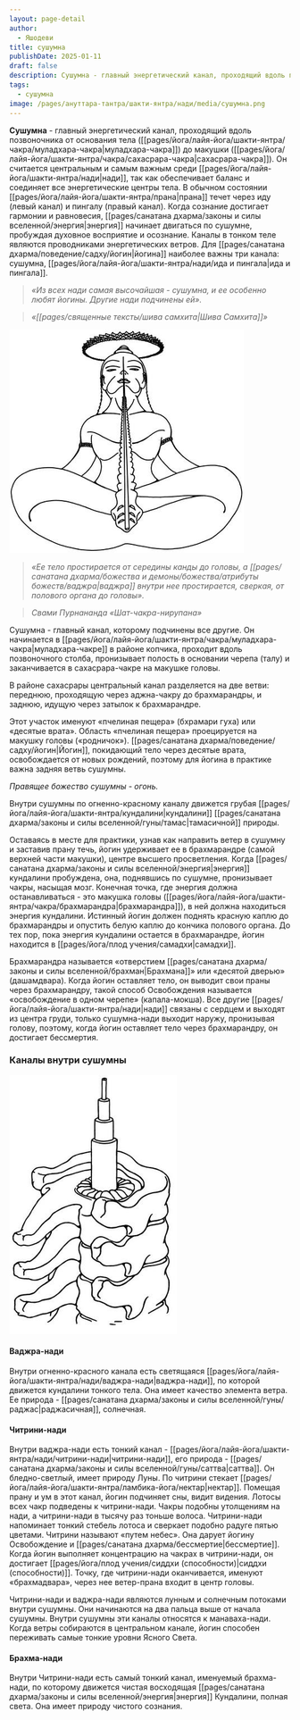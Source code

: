 ```yaml
---
layout: page-detail
author:
  - Яшодеви
title: сушумна
publishDate: 2025-01-11
draft: false
description: Сушумна - главный энергетический канал, проходящий вдоль позвоночника от основания тела (муладхара-чакра) до макушки (сахасрара-чакра). Он считается центральным и самым важным среди нади, так как обеспечивает баланс и соединяет все энергетические центры тела. В обычном состоянии прана течет через иду (левый канал) и пингалу (правый канал). Когда сознание достигает гармонии и равновесия, энергия начинает двигаться по сушумне, пробуждая духовное восприятие и осознание
tags:
  - сушумна
image: /pages/ануттара-тантра/шакти-янтра/нади/media/сушумна.png
---
```

**Сушумна** - главный энергетический канал, проходящий вдоль позвоночника от основания тела ([[pages/йога/лайя-йога/шакти-янтра/чакра/муладхара-чакра|муладхара-чакра]]) до макушки ([[pages/йога/лайя-йога/шакти-янтра/чакра/сахасрара-чакра|сахасрара-чакра]]). Он считается центральным и самым важным среди [[pages/йога/лайя-йога/шакти-янтра/нади|нади]], так как обеспечивает баланс и соединяет все энергетические центры тела. В обычном состоянии [[pages/йога/лайя-йога/шакти-янтра/прана|прана]] течет через иду (левый канал) и пингалу (правый канал). Когда сознание достигает гармонии и равновесия, [[pages/санатана дхарма/законы и силы вселенной/энергия|энергия]] начинает двигаться по сушумне, пробуждая духовное восприятие и осознание. 
Каналы в тонком теле являются проводниками энергетических ветров. Для [[pages/санатана дхарма/поведение/садху/йогин|йогина]] наиболее важны три канала: сушумна, [[pages/йога/лайя-йога/шакти-янтра/нади/ида и пингала|ида и пингала]]. 

>*«Из всех нади самая высочайшая - сушумна, и ее особенно любят йогины. Другие нади подчинены ей».*

>*«[[pages/священные тексты/шива самхита|Шива Самхита]]»*

![сушумна](pages/йога/лайя-йога/шакти-янтра/нади/media/сушумна.png)

>*«Ее тело простирается от середины канды до головы, а [[pages/санатана дхарма/божества и демоны/божества/атрибуты божеств/ваджра|ваджра]] внутри нее простирается, сверкая, от полового органа до головы».*

>*Свами Пурнананда «Шат-чакра-нирупана»*

Сушумна - главный канал, которому подчинены все другие. Он начинается в [[pages/йога/лайя-йога/шакти-янтра/чакра/муладхара-чакра|муладхара-чакре]] в районе копчика, проходит вдоль позвоночного столба, пронизывает полость в основании черепа (талу) и заканчивается в сахасрара-чакре на макушке головы. 

В районе сахасрары центральный канал разделяется на две ветви: переднюю, проходящую через аджна-чакру до брахмарандры, и заднюю, идущую через затылок к брахмарандре. 

Этот участок именуют «пчелиная пещера» (бхрамари гуха) или «десятые врата». Область «пчелиная пещера» проецируется на макушку головы («родничок»). [[pages/санатана дхарма/поведение/садху/йогин|Йогин]], покидающий тело через десятые врата, освобождается от новых рождений, поэтому для йогина в практике важна задняя ветвь сушумны. 

*Правящее божество сушумны - огонь.* 

Внутри сушумны по огненно-красному каналу движется грубая [[pages/йога/лайя-йога/шакти-янтра/кундалини|кундалини]] [[pages/санатана дхарма/законы и силы вселенной/гуны/тамас|тамасичной]] природы.

Оставаясь в месте для практики, узнав как направить ветер в сушумну и заставив прану течь, йогин удерживает ее в брахмарандре (самой верхней части макушки), центре высшего просветления. Когда [[pages/санатана дхарма/законы и силы вселенной/энергия|энергия]] кундалини пробуждена, она, поднявшись по сушумне, пронизывает чакры, насыщая мозг. Конечная точка, где энергия должна останавливаться - это макушка головы ([[pages/йога/лайя-йога/шакти-янтра/чакра/брахмарандра|брахмарандра]]), в ней должна находиться энергия кундалини. Истинный йогин должен поднять красную каплю до брахмарандры и опустить белую каплю до кончика полового органа. До тех пор, пока энергия кундалини остается в брахмарандре, йогин находится в [[pages/йога/плод учения/самадхи|самадхи]]. 

Брахмарандра называется «отверстием [[pages/санатана дхарма/законы и силы вселенной/брахман|Брахмана]]» или «десятой дверью» (дашамдвара). Когда йогин оставляет тело, он выводит свои праны через брахмарандру, такой способ Освобождения называется «освобождение в одном черепе» (капала-мокша). Все другие [[pages/йога/лайя-йога/шакти-янтра/нади|нади]] связаны с сердцем и выходят из центра груди, только сушумна-нади выходит наружу, пронизывая голову, поэтому, когда йогин оставляет тело через брахмарандру, он достигает бессмертия.

### Каналы внутри сушумны

![сушумна](pages/йога/лайя-йога/шакти-янтра/нади/media/сушумна1.png)

#### Ваджра-нади 
Внутри огненно-красного канала есть светящаяся [[pages/йога/лайя-йога/шакти-янтра/нади/ваджра-нади|ваджра-нади]], по которой движется кундалини тонкого тела. Она имеет качество элемента ветра. Ее природа - [[pages/санатана дхарма/законы и силы вселенной/гуны/раджас|раджасичная]], солнечная. 

#### Читрини-нади 
Внутри ваджра-нади есть тонкий канал - [[pages/йога/лайя-йога/шакти-янтра/нади/читрини-нади|читрини-нади]], его природа - [[pages/санатана дхарма/законы и силы вселенной/гуны/саттва|саттва]]. Он бледно-светлый, имеет природу Луны. По читрини стекает [[pages/йога/лайя-йога/шакти-янтра/ламбика-йога/нектар|нектар]]. Помещая прану и ум в этот канал, йогин подчиняет сны, видит видения. Лотосы всех чакр подведены к читрини-нади. Чакры подобны утолщениям на нади, а читрини-нади в тысячу раз тоньше волоса. Читрини-нади напоминает тонкий стебель лотоса и сверкает подобно радуге пятью цветами. Читрини называют «путем небес». Она дарует йогину Освобождение и [[pages/санатана дхарма/бессмертие|бессмертие]]. Когда йогин выполняет концентрацию на чакрах в читрини-нади, он достигает [[pages/йога/плод учения/сиддхи (способности)|сиддхи (способности)]]. Точку, где читрини-нади оканчивается, именуют «брахмадвара», через нее ветер-прана входит в центр головы. 

Читрини-нади и ваджра-нади являются лунным и солнечным потоками внутри сушумны. Они начинаются на два пальца выше от начала сушумны. Внутри сушумны эти каналы относятся к манаваха-нади. Когда ветры собираются в центральном канале, йогин способен переживать самые тонкие уровни Ясного Света. 

#### Брахма-нади 
Внутри Читрини-нади есть самый тонкий канал, именуемый брахма-нади, по которому движется чистая восходящая [[pages/санатана дхарма/законы и силы вселенной/энергия|энергия]] Кундалини, полная света. Она имеет природу чистого сознания.